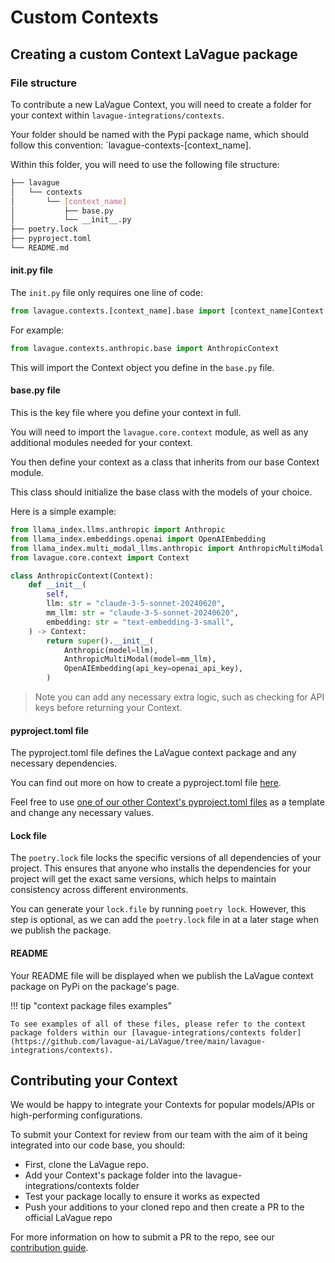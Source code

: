 
# Custom Contexts

## Creating a custom Context LaVague package

### File structure

To contribute a new LaVague Context, you will need to create a folder for your context within `lavague-integrations/contexts`.

Your folder should be named with the Pypi package name, which should follow this convention: `lavague-contexts-[context_name].

Within this folder, you will need to use the following file structure:

```bash
├── lavague
│   └── contexts
│       └── [context_name]
│           ├── base.py
│           └── __init__.py
├── poetry.lock
├── pyproject.toml
└── README.md
```

#### init.py file

The `init.py` file only requires one line of code:

```py
from lavague.contexts.[context_name].base import [context_name]Context
```

For example:

```py
from lavague.contexts.anthropic.base import AnthropicContext
```

This will import the Context object you define in the `base.py` file.

#### base.py file

This is the key file where you define your context in full.

You will need to import the `lavague.core.context` module, as well as any additional modules needed for your context.

You then define your context as a class that inherits from our base Context module.

This class should initialize the base class with the models of your choice.

Here is a simple example:

```python
from llama_index.llms.anthropic import Anthropic
from llama_index.embeddings.openai import OpenAIEmbedding
from llama_index.multi_modal_llms.anthropic import AnthropicMultiModal
from lavague.core.context import Context

class AnthropicContext(Context):
    def __init__(
        self,
        llm: str = "claude-3-5-sonnet-20240620",
        mm_llm: str = "claude-3-5-sonnet-20240620",
        embedding: str = "text-embedding-3-small",
    ) -> Context:
        return super().__init__(
            Anthropic(model=llm),
            AnthropicMultiModal(model=mm_llm),
            OpenAIEmbedding(api_key=openai_api_key),
        )
```

> Note you can add any necessary extra logic, such as checking for API keys before returning your Context.

#### pyproject.toml file

The pyproject.toml file defines the LaVague context package and any necessary dependencies.

You can find out more on how to create a pyproject.toml file [here](https://packaging.python.org/en/latest/guides/writing-pyproject-toml/).

Feel free to use [one of our other Context's pyproject.toml files](https://github.com/lavague-ai/LaVague/blob/main/lavague-integrations/contexts/lavague-contexts-anthropic/pyproject.toml) as a template and change any necessary values.

#### Lock file

The `poetry.lock` file locks the specific versions of all dependencies of your project. This ensures that anyone who installs the dependencies for your project will get the exact same versions, which helps to maintain consistency across different environments.

You can generate your `lock.file` by running `poetry lock`. However, this step is optional, as we can add the `poetry.lock` file in at a later stage when we publish the package. 

#### README

Your README file will be displayed when we publish the LaVague context package on PyPi on the package's page. 

!!! tip "context package files examples"

    To see examples of all of these files, please refer to the context package folders within our [lavague-integrations/contexts folder](https://github.com/lavague-ai/LaVague/tree/main/lavague-integrations/contexts).

## Contributing your Context

We would be happy to integrate your Contexts for popular models/APIs or high-performing configurations.

To submit your Context for review from our team with the aim of it being integrated into our code base, you should:

- First, clone the LaVague repo.
- Add your Context's package folder into the lavague-integrations/contexts folder
- Test your package locally to ensure it works as expected
- Push your additions to your cloned repo and then create a PR to the official LaVague repo

For more information on how to submit a PR to the repo, see our [contribution guide](https://docs.lavague.ai/en/latest/docs/contributing/general/).
